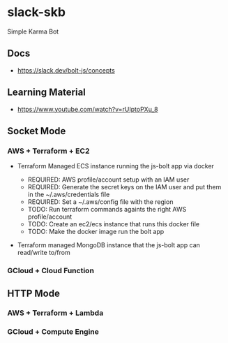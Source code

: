 # slack-skb
Simple Karma Bot

## Docs

 - https://slack.dev/bolt-js/concepts


## Learning Material

 - https://www.youtube.com/watch?v=rUIptoPXu_8


## Socket Mode

### AWS + Terraform + EC2

 - Terraform Managed ECS instance running the js-bolt app via docker
    - REQUIRED: AWS profile/account setup with an IAM user
    - REQUIRED: Generate the secret keys on the IAM user and put them in the ~/.aws/credentials file
    - REQUIRED: Set a ~/.aws/config file with the region
    - TODO: Run terraform commands againts the right AWS profile/account
    - TODO: Create an ec2/ecs instance that runs this docker file
    - TODO: Make the docker image run the bolt app

 - Terraform managed MongoDB instance that the js-bolt app can read/write to/from

### GCloud + Cloud Function

## HTTP Mode

### AWS + Terraform + Lambda

### GCloud + Compute Engine
